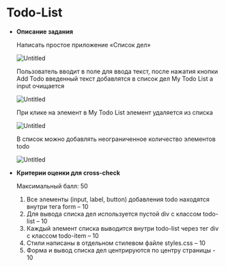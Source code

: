 # Todo-List
- **Описание задания**
    
    Написать простое приложение «Список дел»
    
    ![Untitled](https://s3-us-west-2.amazonaws.com/secure.notion-static.com/16598d42-78bc-4253-b4a4-425ee853b529/Untitled.png)
    
    Пользователь вводит в поле для ввода текст, после нажатия кнопки Add Todo введенный текст добавлятся в список дел My Todo List а input очищается
    
    ![Untitled](https://s3-us-west-2.amazonaws.com/secure.notion-static.com/c05cb588-57ec-4ca5-a2ec-f20ddc61b3e3/Untitled.png)
    
    При клике на элемент в My Todo List элемент удаляется из списка
    
    ![Untitled](https://s3-us-west-2.amazonaws.com/secure.notion-static.com/16598d42-78bc-4253-b4a4-425ee853b529/Untitled.png)
    
    В список можно добавлять неограниченное количество элементов todo
    
    ![Untitled](https://s3-us-west-2.amazonaws.com/secure.notion-static.com/d8fff376-6e04-4484-bf59-2ae295a01dcc/Untitled.png)
    
- **Критерии оценки для cross-check**
    
    Максимальный балл: 50
    
    1. Все элементы (input, label, button) добавления todo находятся внутри тега form – 10
    2. Для вывода списка дел используется пустой div c классом todo-list – 10
    3. Каждый элемент списка выводится внутри todo-list через тег div c классом todo-item – 10
    4. Стили написаны в отдельном стилевом файле styles.css – 10
    5. Форма и вывод списка дел центрируются по центру страницы - 10
